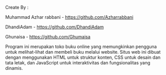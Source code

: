 Create By :

Muhammad Azhar rabbani - https://github.com/Azharrabbani

DhandiAdam - https://github.com/DhandiAdam

Ghunaisa - https://github.com/Ghumaisa

Program ini merupakan toko buku online yang memungkinkan pengguna untuk melihat-lihat dan membeli buku melalui website. Situs web ini dibuat dengan menggunakan HTML untuk struktur konten, CSS untuk desain dan tata letak, dan JavaScript untuk interaktivitas dan fungsionalitas yang dinamis.
